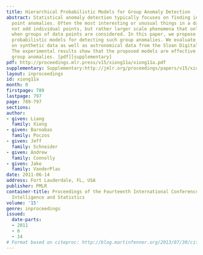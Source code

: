 ```yaml
---
title: Hierarchical Probabilistic Models for Group Anomaly Detection
abstract: Statistical anomaly detection typically focuses on finding individual data
  point anomalies. Often the most interesting or unusual things in a data set are
  not odd individual points, but rather larger scale phenomena that only become apparent
  when groups of data points are considered. In this paper, we propose two hierarchical
  probabilistic models for detecting such group anomalies. We evaluate our methods
  on synthetic data as well as astronomical data from the Sloan Digital Sky Survey.
  The experimental results show that the proposed models are effective in detecting
  group anomalies. [pdf][supplementary]
pdf: http://proceedings.mlr.press/v15/xiong11a/xiong11a.pdf
supplementary: Supplementary:http://jmlr.org/proceedings/papers/v15/xiong11a/xiong11aSupple.pdf
layout: inproceedings
id: xiong11a
month: 0
firstpage: 789
lastpage: 797
page: 789-797
sections: 
author:
- given: Liang
  family: Xiong
- given: Barnabas
  family: Poczos
- given: Jeff
  family: Schneider
- given: Andrew
  family: Connolly
- given: Jake
  family: VanderPlas
date: 2011-06-14
address: Fort Lauderdale, FL, USA
publisher: PMLR
container-title: Proceedings of the Fourteenth International Conference on Artificial
  Intelligence and Statistics
volume: '15'
genre: inproceedings
issued:
  date-parts:
  - 2011
  - 6
  - 14
# Format based on citeproc: http://blog.martinfenner.org/2013/07/30/citeproc-yaml-for-bibliographies/
---
```

